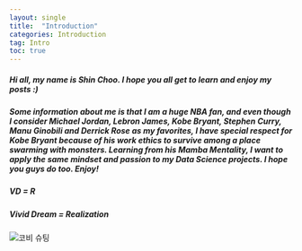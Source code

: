 ```yaml
---
layout: single
title:  "Introduction"
categories: Introduction
tag: Intro
toc: true
---
```


##### Hi all, my name is Shin Choo. I hope you all get to learn and enjoy my posts :)
##### Some information about me is that I am a huge NBA fan, and even though I consider Michael Jordan, Lebron James, Kobe Bryant, Stephen Curry, Manu Ginobili and Derrick Rose as my favorites, I have special respect for Kobe Bryant because of his work ethics to survive among a place swarming with monsters. Learning from his Mamba Mentality, I want to apply the same mindset and passion to my Data Science projects. I hope you guys do too. Enjoy!

##### VD = R
##### Vivid Dream = Realization

![코비 슈팅](https://github.com/user-attachments/assets/f77cb1f4-496d-4d19-b051-6b7ddac7c22f)
